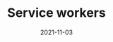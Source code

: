 ---
title: Service workers
description: >
  A Service Worker is a crucial component of every PWA. In this chapter, you will learn what it is, the power behind it and how to register one in your code.
authors:
  - firt
date: 2021-11-03
---